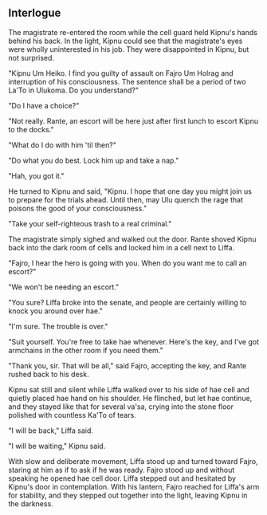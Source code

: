 ## Interlogue

The magistrate re-entered the room while the cell guard held Kipnu's hands behind his back. In the light, Kipnu could see that the magistrate's eyes were wholly uninterested in his job. They were disappointed in Kipnu, but not surprised.

"Kipnu Um Heiko. I find you guilty of assault on Fajro Um Holrag and interruption of his consciousness. The sentence shall be a period of two La'To in Ulukoma. Do you understand?"

"Do I have a choice?"

"Not really. Rante, an escort will be here just after first lunch to escort Kipnu to the docks."

"What do I do with him 'til then?"

"Do what you do best. Lock him up and take a nap."

"Hah, you got it."

He turned to Kipnu and said, "Kipnu. I hope that one day you might join us to prepare for the trials ahead. Until then, may Ulu quench the rage that poisons the good of your consciousness."

"Take your self-righteous trash to a real criminal."

The magistrate simply sighed and walked out the door. Rante shoved Kipnu back into the dark room of cells and locked him in a cell next to Liffa.

"Fajro, I hear the hero is going with you. When do you want me to call an escort?"

"We won't be needing an escort."

"You sure? Liffa broke into the senate, and people are certainly willing to knock you around over hae."

"I'm sure. The trouble is over."

"Suit yourself. You're free to take hae whenever. Here's the key, and I've got armchains in the other room if you need them."

"Thank you, sir. That will be all," said Fajro, accepting the key, and Rante rushed back to his desk.

Kipnu sat still and silent while Liffa walked over to his side of hae cell and quietly placed hae hand on his shoulder. He flinched, but let hae continue, and they stayed like that for several va'sa, crying into the stone floor polished with countless Ka'To of tears.

"I will be back," Liffa said.

"I will be waiting," Kipnu said.

With slow and deliberate movement, Liffa stood up and turned toward Fajro, staring at him as if to ask if he was ready. Fajro stood up and without speaking he opened hae cell door. Liffa stepped out and hesitated by Kipnu's door in contemplation. With his lantern, Fajro reached for Liffa's arm for stability, and they stepped out together into the light, leaving Kipnu in the darkness.
